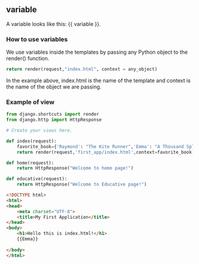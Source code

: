 ## variable 

A variable looks like this: {{ variable }}.

### How to use variables
We use variables inside the templates by passing any Python object to the render() function.

```python
return render(request,"index.html", context = any_object)
```

In the example above, index.html is the name of the template and context is the name of the object we are passing.

### Example of view 

```python
from django.shortcuts import render
from django.http import HttpResponse

# Create your views here.

def index(request):
    favorite_book={'Raymond': "The Kite Runner",'Emma': "A Thousand Splendid Suns",'Denise': "The Great Gatsby"}
    return render(request,'first_app/index.html',context=favorite_book)

def home(request):
    return HttpResponse("Welcome to home page!")

def educative(request):
    return HttpResponse("Welcome to Educative page!")
```

```html
<!DOCTYPE html>
<html>
<head>
    <meta charset="UTF-8">
    <title>My First Application</title>
</head>
<body>
    <h1>Hello this is index.html!</h1>
    {{Emma}}
    
</body>
</html>
```



